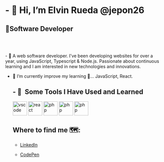 

  <body>

  <h1>- 👋 Hi, I’m Elvin Rueda @jepon26</h1>
  <h2>👨Software Developer</h2>
  
  
   <br></br>
  
  <p>- 👀 A web software developer. I’ve been developing websites for over a year, using JavaScript, Typescript & Node.js.
      Passionate about continuous learning and I am interested in new technologies and innovations.</p>
 
  
- 🌱 I’m currently improve my learning 📖... JavaScript, React.
  <body>
    </html>
  
  
  
  <h2>- 🚀 &nbsp;Some Tools I Have Used and Learned</h2>
  <p align="left">
  <img src="https://cdn.jsdelivr.net/gh/devicons/devicon/icons/vscode/vscode-original.svg" alt="vscode" width="45" height="45"/>
  <img src="https://cdn.jsdelivr.net/gh/devicons/devicon/icons/react/react-original.svg" alt="react" width="45" height="45"/>
  <img src="https://cdn.jsdelivr.net/gh/devicons/devicon/icons/javascript//javascript-original.svg" alt="php" width="45" height="45"/>
  <img src="https://cdn.jsdelivr.net/gh/devicons/devicon/icons/typescript//typescript-original.svg" alt="php" width="45" height="45"/>
  <img src="https://cdn.jsdelivr.net/gh/devicons/devicon/icons/nodejs//nodejs-original.svg" alt="php" width="45" height="45"/>
  </p>
  

  

  
  ## Where to find me 🗺️:
  
  
  - [Linkedln](https://www.linkedin.com/in/elvin-javier-rueda-g%C3%B3mez-7a564574/)
 
 
  - [CodePen](https://codepen.io/jepon26)



<!---
jepon26/jepon26 is a ✨ special ✨ repository because its `README.md` (this file) appears on your GitHub profile.
You can click the Preview link to take a look at your changes.
--->
